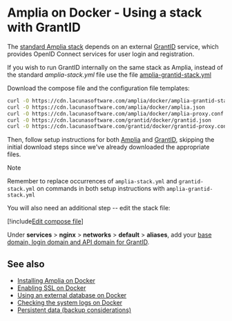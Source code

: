 ﻿# Amplia on Docker - Using a stack with GrantID

The [standard Amplia stack](https://cdn.lacunasoftware.com/amplia/docker/amplia-stack.yml) depends on an external [GrantID](../../../grant-id/index.md) service,
which provides OpenID Connect services for user login and registration.

If you wish to run GrantID internally on the same stack as Amplia, instead of the standard *amplia-stack.yml* file use the file
[amplia-grantid-stack.yml](https://cdn.lacunasoftware.com/amplia/docker/amplia-grantid-stack.yml)

Download the compose file and the configuration file templates:

```sh
curl -O https://cdn.lacunasoftware.com/amplia/docker/amplia-grantid-stack.yml
curl -O https://cdn.lacunasoftware.com/amplia/docker/amplia.json
curl -O https://cdn.lacunasoftware.com/amplia/docker/amplia-proxy.conf
curl -O https://cdn.lacunasoftware.com/grantid/docker/grantid.json
curl -O https://cdn.lacunasoftware.com/grantid/docker/grantid-proxy.conf
```

Then, follow setup instructions for both [Amplia](index.md) and [GrantID](../../../grant-id/on-premises/docker/index.md), skipping
the initial download steps since we've already downloaded the appropriate files.

> [!NOTE]
> Remember to replace occurrences of `amplia-stack.yml` and `grantid-stack.yml` on commands in both setup instructions with `amplia-grantid-stack.yml`

You will also need an additional step -- edit the stack file:

[!include[Edit compose file](../../../../../includes/amplia/docker/edit-compose-grantid.md)]

Under **services** &gt; **nginx** &gt; **networks** &gt; **default** &gt; **aliases**, add your
[base domain, login domain and API domain for GrantID](../../../grant-id/on-premises/index.md#planning).

## See also

* [Installing Amplia on Docker](index.md)
* [Enabling SSL on Docker](enable-ssl.md)
* [Using an external database on Docker](external-db.md)
* [Checking the system logs on Docker](check-logs.md)
* [Persistent data (backup considerations)](persistent-data.md)
